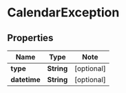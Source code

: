 # CalendarException

## Properties

Name | Type | Note
---- | ---- | ----
**type** | **String** | [optional] 
**datetime** | **String** | [optional] 

